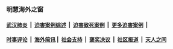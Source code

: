 
### 明慧海外之窗

####  [武汉肺炎](indexes/365.md?t=01212300) &nbsp;|&nbsp;  [迫害案例综述](indexes/328.md?t=01212300) &nbsp;|&nbsp; [迫害致死案例](indexes/277.md?t=01212300)  &nbsp;|&nbsp; [更多迫害案例](indexes/81.md?t=01212300)  &nbsp;|&nbsp; 
####  [时事评论](indexes/251.md?t=01212300) &nbsp;|&nbsp; [海外简讯](indexes/245.md?t=01212300)&nbsp;|&nbsp;  [社会支持](indexes/140.md?t=01212300) &nbsp;|&nbsp; [褒奖决议](indexes/282.md?t=01212300) &nbsp;|&nbsp; [社区报道](indexes/91.md?t=01212300)  &nbsp;|&nbsp; [天人之间](indexes/78.md?t=01212300) 


